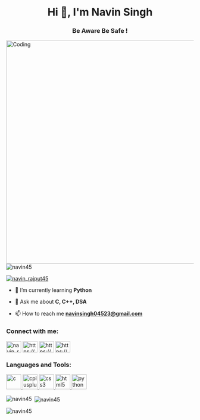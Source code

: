 <h1 align="center">Hi 👋, I'm Navin Singh</h1>
<h3 align="center">Be Aware Be Safe !</h3>
<img align="right" alt="Coding" width="600" src="https://cdn.dribbble.com/users/1162077/screenshots/3848914/programmer.gif">

<p align="left"> <img src="https://web.archive.org/web/20230101130849/https://komarev.com/ghpvc/?username=navin45&label=Profile%20views&color=0e75b6&style=flat" alt="navin45" /> </p>

<p align="left"> <a href="https://web.archive.org/web/20230101130849/https://twitter.com/navin_rajput45" target="blank"><img src="https://web.archive.org/web/20230101130849/https://img.shields.io/twitter/follow/navin_rajput45?logo=twitter&style=for-the-badge" alt="navin_rajput45" /></a> </p>

- 🌱 I’m currently learning **Python**

- 💬 Ask me about **C, C++, DSA**

- 📫 How to reach me **navinsingh04523@gmail.com**  
<h3 align="left">Connect with me:</h3>
<p align="left">
<a href="https://web.archive.org/web/20230101130849/https://twitter.com/navin_rajput45" target="blank"><img align="center" src="https://web.archive.org/web/20230101130849/https://raw.githubusercontent.com/rahuldkjain/github-profile-readme-generator/master/src/images/icons/Social/twitter.svg" alt="navin_rajput45" height="30" width="40" /></a>
<a href="https://web.archive.org/web/20230101130849/https://linkedin.com/in/https://www.linkedin.com/in/%f0%9d%97%a1%f0%9d%97%ae%f0%9d%98%83%f0%9d%97%b6%f0%9d%97%bb-%f0%9d%97%a6%f0%9d%97%b6%f0%9d%97%bb%f0%9d%97%b4%f0%9d%97%b5-6576941b2/" target="blank"><img align="center" src="https://web.archive.org/web/20230101130849/https://raw.githubusercontent.com/rahuldkjain/github-profile-readme-generator/master/src/images/icons/Social/linked-in-alt.svg" alt="https://www.linkedin.com/in/%f0%9d%97%a1%f0%9d%97%ae%f0%9d%98%83%f0%9d%97%b6%f0%9d%97%bb-%f0%9d%97%a6%f0%9d%97%b6%f0%9d%97%bb%f0%9d%97%b4%f0%9d%97%b5-6576941b2/" height="30" width="40" /></a>
<a href="https://web.archive.org/web/20230101130849/https://instagram.com/https://www.instagram.com/navin.singh45/" target="blank"><img align="center" src="https://web.archive.org/web/20230101130849/https://raw.githubusercontent.com/rahuldkjain/github-profile-readme-generator/master/src/images/icons/Social/instagram.svg" alt="https://www.instagram.com/navin.singh45/" height="30" width="40" /></a>
<a href="https://web.archive.org/web/20230101130849/https://discord.gg/https://discord.gg/JrhVn9ef" target="blank"><img align="center" src="https://web.archive.org/web/20230101130849/https://raw.githubusercontent.com/rahuldkjain/github-profile-readme-generator/master/src/images/icons/Social/discord.svg" alt="https://discord.gg/JrhVn9ef" height="30" width="40" /></a>
</p>

<h3 align="left">Languages and Tools:</h3>
<p align="left"> <a href="https://web.archive.org/web/20230101130849/https://www.cprogramming.com/" target="_blank" rel="noreferrer"> <img src="https://web.archive.org/web/20230101130849/https://raw.githubusercontent.com/devicons/devicon/master/icons/c/c-original.svg" alt="c" width="40" height="40"/> </a> <a href="https://web.archive.org/web/20230101130849/https://www.w3schools.com/cpp/" target="_blank" rel="noreferrer"> <img src="https://web.archive.org/web/20230101130849/https://raw.githubusercontent.com/devicons/devicon/master/icons/cplusplus/cplusplus-original.svg" alt="cplusplus" width="40" height="40"/> </a> <a href="https://web.archive.org/web/20230101130849/https://www.w3schools.com/css/" target="_blank" rel="noreferrer"> <img src="https://web.archive.org/web/20230101130849/https://raw.githubusercontent.com/devicons/devicon/master/icons/css3/css3-original-wordmark.svg" alt="css3" width="40" height="40"/> </a> <a href="https://web.archive.org/web/20230101130849/https://www.w3.org/html/" target="_blank" rel="noreferrer"> <img src="https://web.archive.org/web/20230101130849/https://raw.githubusercontent.com/devicons/devicon/master/icons/html5/html5-original-wordmark.svg" alt="html5" width="40" height="40"/> </a> <a href="https://web.archive.org/web/20230101130849/https://www.python.org" target="_blank" rel="noreferrer"> <img src="https://web.archive.org/web/20230101130849/https://raw.githubusercontent.com/devicons/devicon/master/icons/python/python-original.svg" alt="python" width="40" height="40"/> </a> </p>

<p><img align="left" src="https://github-readme-stats.vercel.app/api/top-langs?username=navin45&show_icons=true&locale=en&layout=compact" alt="navin45" /></p>

<p>&nbsp;<img align="center" src="https://github-readme-stats.vercel.app/api?username=navin45&show_icons=true&locale=en" alt="navin45" /></p>

<p><img align="center" src="https://github-readme-streak-stats.herokuapp.com/?user=navin45&" alt="navin45" /></p>

